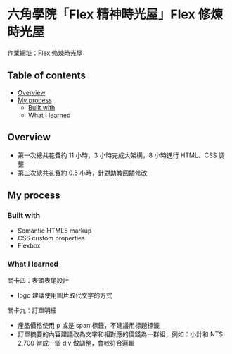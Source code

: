 # 六角學院「Flex 精神時光屋」Flex 修煉時光屋

作業網址：[Flex 修煉時光屋](https://rpg.hexschool.com/task/69/show)

## Table of contents
- [Overview](#overview)
- [My process](#my-process)
  - [Built with](#built-with)
  - [What I learned](#what-i-learned)
## Overview
- 第一次總共花費約 11 小時，3 小時完成大架構，8 小時進行 HTML、CSS 調整
- 第二次總共花費約 0.5 小時，針對助教回饋修改

## My process

### Built with
- Semantic HTML5 markup
- CSS custom properties
- Flexbox

### What I learned
關卡四：表頭表尾設計
-  logo 建議使用圖片取代文字的方式

關卡九：訂單明細
- 產品價格使用 p 或是 span 標籤，不建議用標題標籤
- 訂單摘要的內容建議改為文字和相對應的價錢為一群組，例如：小計和 NT$ 2,700 當成一個 div 做調整，會較符合邏輯
